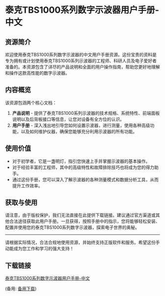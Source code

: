 # 泰克TBS1000系列数字示波器用户手册-中文

## 资源简介

欢迎使用泰克TBS1000系列数字示波器的中文用户手册资源。这份宝贵的资料是专为拥有或计划使用泰克TBS1000系列示波器的工程师、科研人员及电子爱好者准备的。本资源包含了详尽的产品说明和全面的用户操作指南，帮助您更好地理解和操作这款高性能的数字示波器。

## 内容概览

该资源包涵两个核心文档：
1. **产品说明** - 提供了泰克TBS1000系列示波器的技术规格、系统特性、前端面板说明以及后背板接口等信息，让您对设备有全方位的认识。
2. **用户手册** - 深入浅出地引导您如何设置示波器，进行测量，使用各种高级功能，以及如何维护仪器，确保您能够充分利用示波器的所有功能。

## 使用价值

- 对于初学者，它是一盏明灯，指引您快速上手并掌握示波器的基本操作。
- 对于经验丰富的工程师，其中的高级特性和故障排除技巧也将成为您的得力助手。
- 通过这份手册，您可以深入了解示波器的各种测量模式和数据分析工具，从而提升工作效率。

## 获取与使用

请注意，由于版权保护，我们无法直接在此提供下载链接。建议通过官方渠道或其他合法途径获取此用户手册。一旦获得，按照手册中的指示，您将能够轻松安装、配置并使用您的泰克TBS1000系列数字示波器，探索电子世界的奥秘。

---

请根据实际情况，合法合规地使用资源，并始终支持正版软件和服务。希望这份手动能成为您工作和学习的强大支持！

## 下载链接
[泰克TBS1000系列数字示波器用户手册-中文](https://pan.quark.cn/s/29e05fd4a807) 

(备用: [备用下载](https://pan.baidu.com/s/12U94D0OIhmObD6IojYxcsA?pwd=1234))
